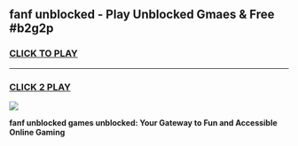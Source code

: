 
## fanf unblocked - Play Unblocked Gmaes & Free #b2g2p
<h3>
<a href="https://news.freeplayer.one?title=fanf_unblocked&ref=24F">CLICK TO PLAY</a></h3>
<hr>

<h3>
<a href="https://news.freeplayer.one?title=fanf_unblocked&ref=24F">CLICK 2 PLAY</a>
  
</h3>

<a href="https://news.freeplayer.one?title=fanf_unblocked&ref=24F/"><img src="https://clearcache.store/games.png"></a>


**fanf unblocked games unblocked: Your Gateway to Fun and Accessible Online Gaming**
